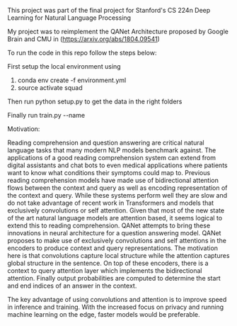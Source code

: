 This project was part of the final project for Stanford's CS 224n Deep Learning for Natural Language Processing

My project was to reimplement the QANet Architecture proposed by Google Brain and CMU in (https://arxiv.org/abs/1804.09541)

To run the code in this repo follow the steps below:

First setup the local environment using
1. conda env create -f environment.yml 
2. source activate squad

Then run python setup.py to get the data in the right folders

Finally run train.py --name <Name of the Run>


Motivation:

Reading comprehension and question answering are critical natural language tasks that many modern NLP models benchmark against. The applications of a good reading comprehension system can extend from digital assistants and chat bots to even medical applications where patients want to know what conditions their symptoms could map to. Previous reading comprehension models have made use of bidirectional attention flows between the context and query as well as encoding representation of the context and query. While these systems perform well they are slow and do not take advantage of recent work in Transformers and models that exclusively convolutions or self attention. Given that most of the new state of the art natural language models are attention based, it seems logical to extend this to reading comprehension. QANet attempts to bring these innovations in neural architecture for a question answering model. QANet proposes to make use of exclusively convolutions and self attentions in the encoders to produce context and query representations. The motivation here is that convolutions capture local structure while the attention captures global structure in the sentence. On top of these encoders, there is a context to query attention layer which implements the bidirectional attention. Finally output probabilities are computed to determine the start and end indices of an answer in the context. 

The key advantage of using convolutions and attention is to improve speed in inference and training. With the increased focus on privacy and running machine learning on the edge, faster models would be preferable.
